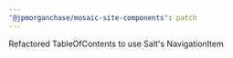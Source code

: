 ```yaml
---
'@jpmorganchase/mosaic-site-components': patch
---
```


Refactored TableOfContents to use Salt's NavigationItem
